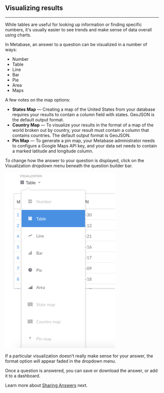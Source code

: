 ## Visualizing results
---
While tables are useful for looking up information or finding specific numbers, it's usually easier to see trends and make sense of data overall using charts.

In Metabase, an answer to a question can be visualized in a number of ways:

* Number
* Table
* Line
* Bar
* Pie
* Area
* Maps

A few notes on the map options:
* **States Map** — Creating a map of the United States from your database requires your results to contain a column field with states. GeoJSON is the default output format.  
* **Country Map** — To visualize your results in the format of a map of the world broken out by country, your result must contain a column that contains countries. The default output format is GeoJSON.  
* **Pin Map** — To generate a pin map, your Metabase administrator needs to configure a Google Maps API key, and your data set needs to contain a marked latitude and longitude column.    

To change how the answer to your question is displayed, click on the Visualization dropdown menu beneath the question builder bar.  

![visualizechoices](images/VisualizeChoices.png)

If a particular visualization doesn’t really make sense for your answer, the format option will appear faded in the dropdown menu.  
 
Once a question is answered, you can save or download the answer, or add it to a dashboard. 

Learn more about [Sharing Answers](05-sharing-answers.md) next.